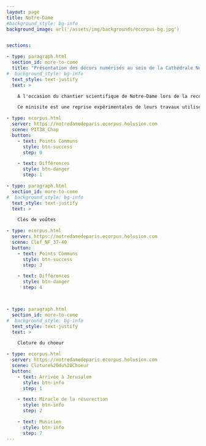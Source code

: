 ```yaml
---
layout: page
title: Notre-Dame
#background_style: bg-info
background_image: url('/assets/img/backgrounds/ecorpus-bg.jpg')


sections:

- type: paragraph.html
  section_id: more-to-come
  title: "Présentation des décors numérisés au sein de la Cathédrale Notre-Dame de Paris"
#  background_style: bg-info
  text_style: text-justify
  text: >

    A l'occasion du chantier scientifique de Notre-Dame lors de la reconstruction suite à l'incendie du 19 avril 2019, de multiples élements du momuments ont été numérisé par les équipes de la plateforme Plemo3D et du Groupe de Travail Décor.

    Ce minisite est une reprise expérimentales de leurs travaux utilisés dans le cadre d'une exposition sur Notre-Dame à la Sorbonne Université d'Abu Dhabi en février 2024.

- type: ecorpus.html
  server: https://notredamedeparis.ecorpus.holusion.com
  scene: PIT38_Chap
  button: 
    - text: Points Communs
      style: btn-success
      step: 0

    - text: Différences
      style: btn-danger
      step: 1    

- type: paragraph.html
  section_id: more-to-come
#  background_style: bg-info
  text_style: text-justify
  text: >

    Clés de voûtes

- type: ecorpus.html
  server: https://notredamedeparis.ecorpus.holusion.com
  scene: Clef_NF_37-40
  button: 
    - text: Points Communs
      style: btn-success
      step: 3

    - text: Différences
      style: btn-danger
      step: 4    



- type: paragraph.html
  section_id: more-to-come
#  background_style: bg-info
  text_style: text-justify
  text: >

    Cloture du choeur

- type: ecorpus.html
  server: https://notredamedeparis.ecorpus.holusion.com
  scene: Cloture%20du%20Choeur
  button: 
    - text: Arrivée à Jerusalem
      style: btn-info
      step: 1

    - text: Miracle de la résurection
      style: btn-info
      step: 2    

    - text: Musicien
      style: btn-info
      step: 7       
---
```



